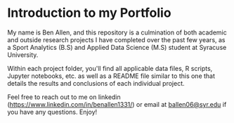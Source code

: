 # Introduction to my Portfolio
My name is Ben Allen, and this repository is a culmination of both academic and outside research projects I have completed over the past few years, as a Sport Analytics (B.S) and Applied Data Science (M.S) student at Syracuse University.

Within each project folder, you'll find all applicable data files, R scripts, Jupyter notebooks, etc. as well as a README file similar to this one that details the results and conclusions of each individual project. 

Feel free to reach out to me on linkedin (https://www.linkedin.com/in/benallen1331/) or email at ballen06@syr.edu if you have any questions. Enjoy!
